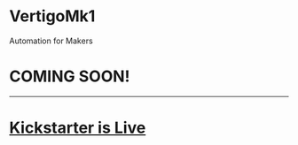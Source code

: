 # VertigoMk1
Automation for Makers
# COMING SOON!

____________________________________________
# [Kickstarter is Live](https://www.kickstarter.com/projects/automatedlayers/vertigo-mk1-the-evolution-of-automated-3d-printing?ref=nav_search&result=project&term=vertigo%20mk1&total_hits=1)
